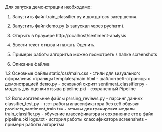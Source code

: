 Для запуска демонстрации необходимо:
1. Запустить файл train_classifier.py и дождаться завершения.
2. Запустить файл demo.py (я запускал через pycharm).
3. Открыть в браузере http://localhost/sentiment-analysis
4. Ввести текст отзыва и нажать Оценить.
5. Примеры работы алгоритма можно посмотреть в папке screenshots


2. Описание файлов

1.2 Основные файлы
static/css/main.css - стили для визуального оформления страницы
templates/main.html - шаблон веб-страницы с демонстрацией
demo.py - основной скрипт
sentiment_classifier.py - модель для оценки отзыва
pipeline.pkl - сохраненный Pipeline

1.2 Вспомогательные файлы
parsing_reviews.py - парсинг данных
classifier_test.py - тест работы классификатора без веб обвязки
products_sentiment_train.tsv - отзывы для тренировки модели
train_classifier.py - обучение классификатора и сохранение его в файл pipeline.pkl
logs.txt - история работы классификатора
screenshots - примеры работы алгоритма

